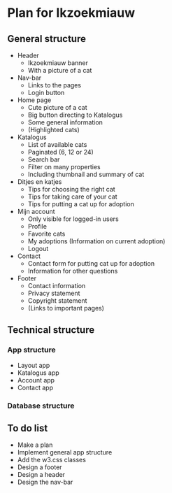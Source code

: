 # Plan for Ikzoekmiauw

## General structure
- Header
    - Ikzoekmiauw banner
    - With a picture of a cat
- Nav-bar 
    - Links to the pages
    - Login button
- Home page
    - Cute picture of a cat
    - Big button directing to Katalogus
    - Some general information
    - (Highlighted cats)
- Katalogus
    - List of available cats
    - Paginated (6, 12 or 24)
    - Search bar
    - Filter on many properties
    - Including thumbnail and summary of cat
- Ditjes en katjes
    - Tips for choosing the right cat
    - Tips for taking care of your cat
    - Tips for putting a cat up for adoption
- Mijn account
    - Only visible for logged-in users
    - Profile
    - Favorite cats
    - My adoptions (Information on current adoption)
    - Logout
- Contact 
    - Contact form for putting cat up for adoption
    - Information for other questions
- Footer
    - Contact information
    - Privacy statement
    - Copyright statement
    - (Links to important pages)



## Technical structure
### App structure
- Layout app
- Katalogus app
- Account app
- Contact app

### Database structure


## To do list
- Make a plan
- Implement general app structure
- Add the w3.css classes
- Design a footer
- Design a header
- Design the nav-bar